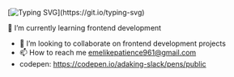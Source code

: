 [![Typing SVG](https://evening-atoll-25136.herokuapp.com?font=Fira+Code&pause=1000&color=AD42F7&width=435&lines=Hi+there+%F0%9F%91%8B;I+am+Adaking;Welcome+to+my+hub!)](https://git.io/typing-svg)


🌱 I’m currently learning frontend development 
- 💞️ I’m looking to collaborate on frontend development projects
- 📫 How to reach me emelikepatience961@gmail.com
- codepen: https://codepen.io/adaking-slack/pens/public
<!---
Adaking-slack/Adaking-slack is a ✨ special ✨ repository because its `README.md` (this file) appears on your GitHub profile.
You can click the Preview link to take a look at your changes.
--->
